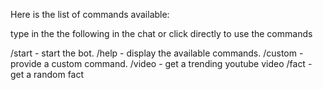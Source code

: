 Here is the list of commands available:

type in the the following in the chat or click directly to use the commands

/start - start the bot.
/help - display the available commands.
/custom - provide a custom command.
/video - get a trending youtube video
/fact - get a random fact
